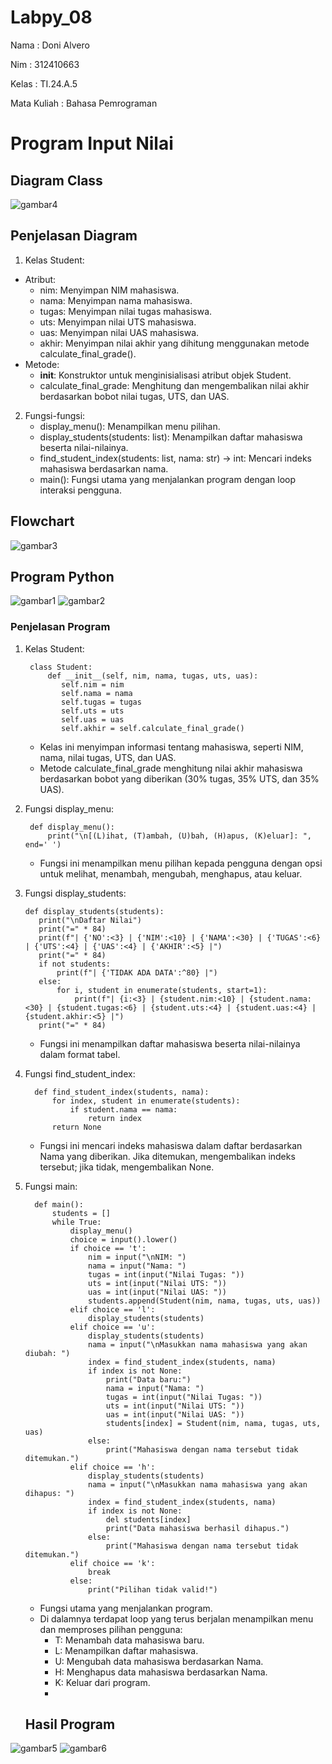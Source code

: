 # Labpy_08
Nama : Doni Alvero <p>
Nim : 312410663 <p>
Kelas : TI.24.A.5 <p>
Mata Kuliah : Bahasa Pemrograman <p>

# Program Input Nilai
## Diagram Class
![gambar4](https://github.com/user-attachments/assets/e55572ed-5632-4519-8656-e1b36c5d34f8)

## Penjelasan Diagram 
1. Kelas Student:
- Atribut:
   - nim: Menyimpan NIM mahasiswa.
   - nama: Menyimpan nama mahasiswa.
   - tugas: Menyimpan nilai tugas mahasiswa.
   - uts: Menyimpan nilai UTS mahasiswa.
   - uas: Menyimpan nilai UAS mahasiswa.
   - akhir: Menyimpan nilai akhir yang dihitung menggunakan metode calculate_final_grade().
- Metode:
   - __init__: Konstruktor untuk menginisialisasi atribut objek Student.
   - calculate_final_grade: Menghitung dan mengembalikan nilai akhir berdasarkan bobot nilai tugas, UTS, dan UAS.
2. Fungsi-fungsi:
   - display_menu(): Menampilkan menu pilihan.
   - display_students(students: list): Menampilkan daftar mahasiswa beserta nilai-nilainya.
   - find_student_index(students: list, nama: str) -> int: Mencari indeks mahasiswa berdasarkan nama.
   - main(): Fungsi utama yang menjalankan program dengan loop interaksi pengguna.


## Flowchart
![gambar3](https://github.com/user-attachments/assets/97c99967-e140-4fa1-baaa-5e97c955f9d0)


## Program Python
![gambar1](https://github.com/user-attachments/assets/b9d5e0a8-3001-43ff-9f76-3c97de190a2e)
![gambar2](https://github.com/user-attachments/assets/30bbb892-211f-4a6f-ba22-4da80f73cc06)


### Penjelasan Program
1. Kelas Student:
   
        class Student:
            def __init__(self, nim, nama, tugas, uts, uas):
               self.nim = nim
               self.nama = nama
               self.tugas = tugas
               self.uts = uts
               self.uas = uas
               self.akhir = self.calculate_final_grade()
   - Kelas ini menyimpan informasi tentang mahasiswa, seperti NIM, nama, nilai tugas, UTS, dan UAS.
   - Metode calculate_final_grade menghitung nilai akhir mahasiswa berdasarkan bobot yang diberikan (30% tugas, 35% UTS, dan 35% UAS).

2. Fungsi display_menu:

        def display_menu():
            print("\n[(L)ihat, (T)ambah, (U)bah, (H)apus, (K)eluar]: ", end=' ')
   - Fungsi ini menampilkan menu pilihan kepada pengguna dengan opsi untuk melihat, menambah, mengubah, menghapus, atau keluar.
3. Fungsi display_students:

       def display_students(students):
          print("\nDaftar Nilai")
          print("=" * 84)
          print(f"| {'NO':<3} | {'NIM':<10} | {'NAMA':<30} | {'TUGAS':<6} | {'UTS':<4} | {'UAS':<4} | {'AKHIR':<5} |")
          print("=" * 84)
          if not students:
              print(f"| {'TIDAK ADA DATA':^80} |")
          else:
              for i, student in enumerate(students, start=1):
                  print(f"| {i:<3} | {student.nim:<10} | {student.nama:<30} | {student.tugas:<6} | {student.uts:<4} | {student.uas:<4} | {student.akhir:<5} |")
          print("=" * 84)
    - Fungsi ini menampilkan daftar mahasiswa beserta nilai-nilainya dalam format tabel.
4. Fungsi find_student_index:
   
         def find_student_index(students, nama):
             for index, student in enumerate(students):
                 if student.nama == nama:
                     return index
             return None
   - Fungsi ini mencari indeks mahasiswa dalam daftar berdasarkan Nama yang diberikan. Jika ditemukan, mengembalikan indeks tersebut; jika tidak, mengembalikan None.
5. Fungsi main:
   
    
         def main():
             students = []
             while True:
                 display_menu()
                 choice = input().lower()
                 if choice == 't':
                     nim = input("\nNIM: ")
                     nama = input("Nama: ")
                     tugas = int(input("Nilai Tugas: "))
                     uts = int(input("Nilai UTS: "))
                     uas = int(input("Nilai UAS: "))
                     students.append(Student(nim, nama, tugas, uts, uas))
                 elif choice == 'l':
                     display_students(students)
                 elif choice == 'u':
                     display_students(students)
                     nama = input("\nMasukkan nama mahasiswa yang akan diubah: ")
                     index = find_student_index(students, nama)
                     if index is not None:
                         print("Data baru:")
                         nama = input("Nama: ")
                         tugas = int(input("Nilai Tugas: "))
                         uts = int(input("Nilai UTS: "))
                         uas = int(input("Nilai UAS: "))
                         students[index] = Student(nim, nama, tugas, uts, uas)
                     else:
                         print("Mahasiswa dengan nama tersebut tidak ditemukan.")
                 elif choice == 'h':
                     display_students(students)
                     nama = input("\nMasukkan nama mahasiswa yang akan dihapus: ")
                     index = find_student_index(students, nama)
                     if index is not None:
                         del students[index]
                         print("Data mahasiswa berhasil dihapus.")
                     else:
                         print("Mahasiswa dengan nama tersebut tidak ditemukan.")
                 elif choice == 'k':
                     break
                 else:
                     print("Pilihan tidak valid!")
   - Fungsi utama yang menjalankan program.
   - Di dalamnya terdapat loop yang terus berjalan menampilkan menu dan memproses pilihan pengguna:
     - T: Menambah data mahasiswa baru.
     - L: Menampilkan daftar mahasiswa.
     - U: Mengubah data mahasiswa berdasarkan Nama.
     - H: Menghapus data mahasiswa berdasarkan Nama.
     - K: Keluar dari program.
     - 
   ## Hasil Program
  ![gambar5](https://github.com/user-attachments/assets/4f7f7f08-7b5a-4dce-b5e4-f4688167ce92)
  ![gambar6](https://github.com/user-attachments/assets/2b12dca3-040d-4260-be3f-6d0e7bdff86f)




   





